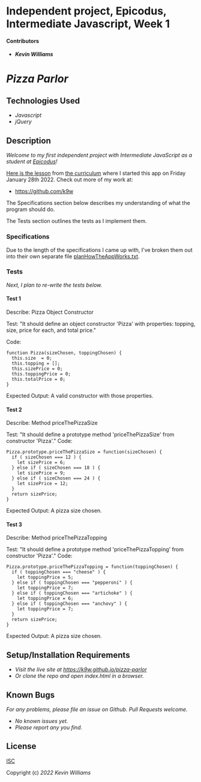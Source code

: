 # Independent project, Epicodus, Intermediate Javascript, Week 1

#### Contributors

 * _**Kevin Williams**_

# _Pizza Parlor_

## Technologies Used

* _Javascript_
* _jQuery_

## Description

_Welcome to my first independent project with Intermediate JavaScript
as a student at [Epicodus](https://epicodus.com)!_

[Here is the
lesson](https://www.learnhowtoprogram.com/intermediate-javascript/object-oriented-javascript/object-oriented-javascript-independent-project)
from [the curriculum](https://learnhowtoprogram.com) where I started
this app on Friday January 28th 2022. Check out more of my work at:

 * https://github.com/k9w

The Specifications section below describes my understanding of what the program
should do.

The Tests section outlines the tests as I implement them.

### Specifications

Due to the length of the specifications I came up with, I've broken
them out into their own separate file
[planHowTheAppWorks.txt](https://github.com/k9w/pizza-parlor/blob/main/planHowTheAppWorks.txt).


### Tests

_Next, I plan to re-write the tests below._

#### Test 1

Describe: Pizza Object Constructor

Test: "It should define an object constructor 'Pizza' with properties:
topping, size, price for each, and total price."

Code:
```
function Pizza(sizeChosen, toppingChosen) {
  this.size  = 0;
  this.topping = [];
  this.sizePrice = 0;
  this.toppingPrice = 0;
  this.totalPrice = 0;
}
```
Expected Output: A valid constructor with those properties.

#### Test 2

Describe: Method priceThePizzaSize

Test: "It should define a prototype method 'priceThePizzaSize' from constructor 'Pizza'."
Code: 
```
Pizza.prototype.priceThePizzaSize = function(sizeChosen) {
  if ( sizeChosen === 12 ) {
    let sizePrice = 6;
  } else if ( sizeChosen === 18 ) {
    let sizePrice = 9;
  } else if ( sizeChosen === 24 ) {
    let sizePrice = 12;
  }
  return sizePrice;
}
```
Expected Output: A pizza size chosen.

#### Test 3

Describe: Method priceThePizzaTopping

Test: "It should define a prototype method 'priceThePizzaTopping' from constructor 'Pizza'."
Code: 
```
Pizza.prototype.priceThePizzaTopping = function(toppingChosen) {
  if ( toppingChosen === "cheese" ) {
    let toppingPrice = 5;
  } else if ( toppingChosen === "pepperoni" ) {
    let toppingPrice = 7;
  } else if ( toppingChosen === "artichoke" ) {
    let toppingPrice = 6;
  } else if ( toppingChosen === "anchovy" ) {
    let toppingPrice = 7;
  }
  return sizePrice;
}
```
Expected Output: A pizza size chosen.


## Setup/Installation Requirements

* _Visit the live site at https://k9w.github.io/pizza-parlor_
* _Or clone the repo and open index.html in a browser._


## Known Bugs

_For any problems, please file an issue on Github. Pull Requests welcome._

- _No known issues yet._
- _Please report any you find._


## License

[ISC](https://choosealicense.com/licenses/isc)

Copyright (c) _2022_ _Kevin Williams_


